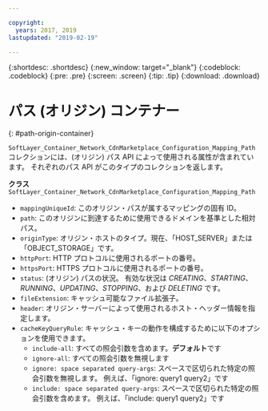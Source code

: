 ```yaml
---

copyright:
  years: 2017, 2019
lastupdated: "2019-02-19"

---
```


{:shortdesc: .shortdesc}
{:new_window: target="_blank"}
{:codeblock: .codeblock}
{:pre: .pre}
{:screen: .screen}
{:tip: .tip}
{:download: .download}  

# パス (オリジン) コンテナー
{: #path-origin-container}

`SoftLayer_Container_Network_CdnMarketplace_Configuration_Mapping_Path` コレクションには、(オリジン) パス API によって使用される属性が含まれています。 それぞれのパス API がこのタイプのコレクションを返します。

**クラス** `SoftLayer_Container_Network_CdnMarketplace_Configuration_Mapping_Path`  

* `mappingUniqueId`: このオリジン・パスが属するマッピングの固有 ID。  
* `path`: このオリジンに到達するために使用できるドメインを基準とした相対パス。  
* `originType`: オリジン・ホストのタイプ。現在、「HOST\_SERVER」または「OBJECT\_STORAGE」です。  
* `httpPort`: HTTP プロトコルに使用されるポートの番号。  
* `httpsPort`: HTTPS プロトコルに使用されるポートの番号。  
* `status`: (オリジン) パスの状況。 有効な状況は _CREATING_、_STARTING_、_RUNNING_、_UPDATING_、_STOPPING_、および _DELETING_ です。
* `fileExtension`: キャッシュ可能なファイル拡張子。  
* `header`: オリジン・サーバーによって使用されるホスト・ヘッダー情報を指定します。
* `cacheKeyQueryRule`: キャッシュ・キーの動作を構成するために以下のオプションを使用できます。
  * `include-all`: すべての照会引数を含めます。**デフォルト**です
  * `ignore-all`: すべての照会引数を無視します
  * `ignore: space separated query-args`: スペースで区切られた特定の照会引数を無視します。 例えば、「ignore: query1 query2」です
  * `include: space separated query-args`: スペースで区切られた特定の照会引数を含めます。 例えば、「include: query1 query2」です
